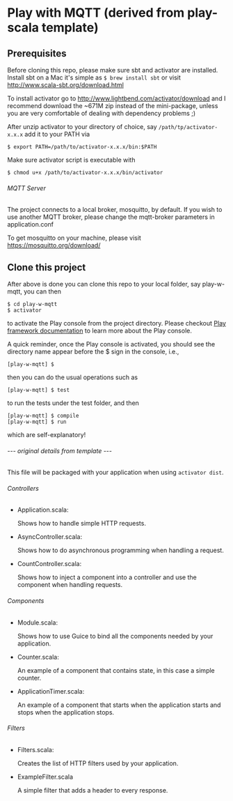 # Play with MQTT (derived from play-scala template)

## Prerequisites

Before cloning this repo, please make sure sbt and activator are installed.
Install sbt on a Mac it's simple as `$ brew install sbt`
or visit http://www.scala-sbt.org/download.html

To install activator go to http://www.lightbend.com/activator/download
and I recommend download the ~671M zip instead of the mini-package, unless
you are very comfortable of dealing with dependency problems ;)

After unzip activator to your directory of choice, say `/path/tp/activator-x.x.x`
add it to your PATH via
```
$ export PATH=/path/to/activator-x.x.x/bin:$PATH
```
Make sure activator script is executable with
```
$ chmod u+x /path/to/activator-x.x.x/bin/activator
```
###### MQTT Server

The project connects to a local broker, mosquitto, by default. If you wish to use
another MQTT broker, please change the mqtt-broker parameters in application.conf

To get mosquitto on your machine, please visit https://mosquitto.org/download/

## Clone this project

After above is done you can clone this repo to your local folder, say play-w-mqtt,
you can then
```
$ cd play-w-mqtt
$ activator
```
to activate the Play console from the project directory.
Please checkout [Play framework documentation](https://www.playframework.com/documentation/2.5.x/Home) to learn more
about the Play console.

A quick reminder, once the Play console is activated, you should see the directory
name appear before the $ sign in the console, i.e.,
```
[play-w-mqtt] $
```
then you can do the usual operations such as
```
[play-w-mqtt] $ test
```
to run the tests under the test folder, and then
```
[play-w-mqtt] $ compile
[play-w-mqtt] $ run
```
which are self-explanatory!


###### --- original details from template ---

This file will be packaged with your application when using `activator dist`.

###### Controllers

- Application.scala:

  Shows how to handle simple HTTP requests.

- AsyncController.scala:

  Shows how to do asynchronous programming when handling a request.

- CountController.scala:

  Shows how to inject a component into a controller and use the component when
  handling requests.

###### Components

- Module.scala:

  Shows how to use Guice to bind all the components needed by your application.

- Counter.scala:

  An example of a component that contains state, in this case a simple counter.

- ApplicationTimer.scala:

  An example of a component that starts when the application starts and stops
  when the application stops.

###### Filters

- Filters.scala:

  Creates the list of HTTP filters used by your application.

- ExampleFilter.scala

  A simple filter that adds a header to every response.